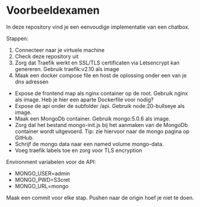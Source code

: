 # Voorbeeldexamen

In deze repository vind je een eenvoudige implementatie van een chatbox. 

Stappen:
1. Connecteer naar je virtuele machine
2. Check deze repository uit
3. Zorg dat Traefik werkt en SSL/TLS certificaten via Letsencrypt kan genereren. Gebruik traefik:v2.10 als image
4. Maak een docker compose file en host de oplossing onder een van je dns adressen
  * Expose de frontend map als nginx container op de root. Gebruik nginx als image. Heb je hier een aparte Dockerfile voor nodig?
  * Expose de api onder de subfolder /api. Gebruik node:20-bullseye als image.
  * Maak een MongoDb container. Gebruik mongo:5.0.6 als image.
  * Zorg dat het bestand mongo-init.js bij het aanmaken van de MongoDb container wordt uitgevoerd. Tip: zie hiervoor naar de mongo pagina op GitHub.
  * Schrijf de mongo data naar een named volume mongo-data. 
  * Voeg traefik labels toe en zorg voor TLS encryption

Environment variabelen voor de API:
  - MONGO_USER=admin
  - MONGO_PWD=S3cret
  - MONGO_URL=mongo

Maak een commit voor elke stap. Pushen naar de origin hoef je niet te doen.
 
